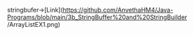 stringbufer->[Link](https://github.com/AnvethaHM4/Java-Programs/blob/main/3b_StringBuffer%20and%20StringBuilder
/ArrayListEX1.png)

